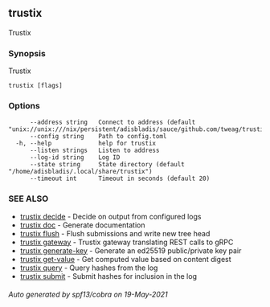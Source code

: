 ## trustix

Trustix

### Synopsis

Trustix

```
trustix [flags]
```

### Options

```
      --address string   Connect to address (default "unix://unix:///nix/persistent/adisbladis/sauce/github.com/tweag/trustix/state/trustix.sock")
      --config string    Path to config.toml
  -h, --help             help for trustix
      --listen strings   Listen to address
      --log-id string    Log ID
      --state string     State directory (default "/home/adisbladis/.local/share/trustix")
      --timeout int      Timeout in seconds (default 20)
```

### SEE ALSO

* [trustix decide](trustix_decide.md)	 - Decide on output from configured logs
* [trustix doc](trustix_doc.md)	 - Generate documentation
* [trustix flush](trustix_flush.md)	 - Flush submissions and write new tree head
* [trustix gateway](trustix_gateway.md)	 - Trustix gateway translating REST calls to gRPC
* [trustix generate-key](trustix_generate-key.md)	 - Generate an ed25519 public/private key pair
* [trustix get-value](trustix_get-value.md)	 - Get computed value based on content digest
* [trustix query](trustix_query.md)	 - Query hashes from the log
* [trustix submit](trustix_submit.md)	 - Submit hashes for inclusion in the log

###### Auto generated by spf13/cobra on 19-May-2021

